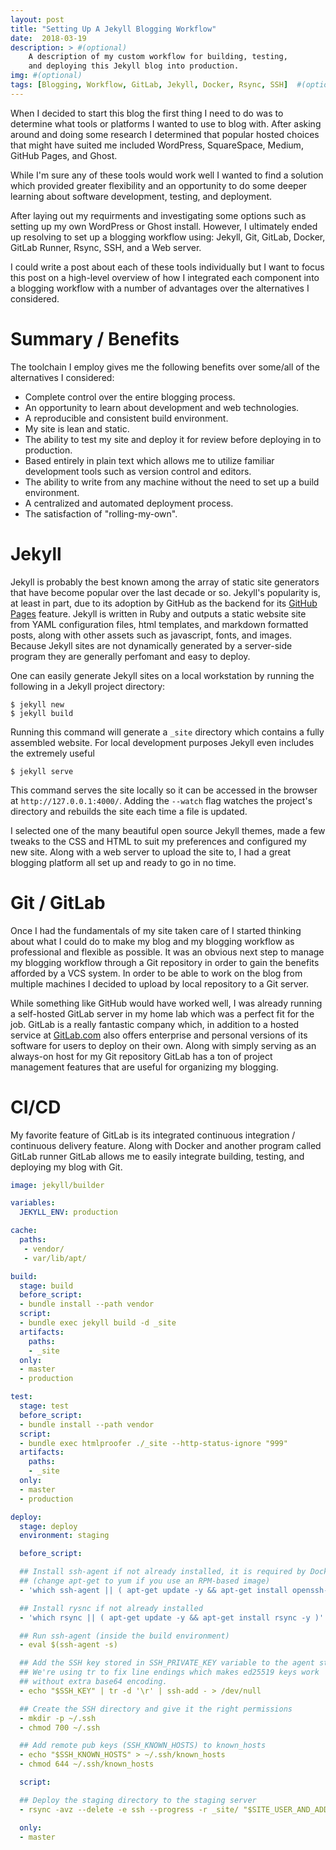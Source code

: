 ```yaml
---
layout: post
title: "Setting Up A Jekyll Blogging Workflow"
date:  2018-03-19
description: > #(optional)
    A description of my custom workflow for building, testing,
    and deploying this Jekyll blog into production.
img: #(optional)
tags: [Blogging, Workflow, GitLab, Jekyll, Docker, Rsync, SSH]  #(optional)
---
```


When I decided to start this blog the first thing I need to do was to determine what tools or platforms I wanted to use to blog with.
After asking around and doing some research I determined that popular hosted choices that might have suited me included WordPress, SquareSpace, Medium, GitHub Pages, and Ghost.
<!-- insert links for blogging platforms -->
While I'm sure any of these tools would work well I wanted to find a solution which provided greater flexibility and an opportunity to do some deeper learning about software development, testing, and deployment.

After laying out my requirments and investigating some options such as setting up my own WordPress or Ghost install. However, I ultimately ended up resolving to set up a blogging workflow using: Jekyll, Git, GitLab, Docker, GitLab Runner, Rsync, SSH, and a Web server.
<!-- insert links for tools -->
I could write a post about each of these tools individually but I want to focus this post on a high-level overview of how I integrated each component into a blogging workflow with a number of advantages over the alternatives I considered.

# Summary / Benefits

The toolchain I employ gives me the following benefits over some/all of the alternatives I considered:

  * Complete control over the entire blogging process.
  * An opportunity to learn about development and web technologies.
  * A reproducible and consistent build environment.
  * My site is lean and static.
  * The ability to test my site and deploy it for review before deploying in to production.
  * Based entirely in plain text which allows me to utilize familiar development tools such as version control and editors.
  * The ability to write from any machine without the need to set up a build environment.
  * A centralized and automated deployment process.
  * The satisfaction of "rolling-my-own".

# Jekyll

Jekyll is probably the best known among the array of static site generators that have become popular over the last decade or so.
Jekyll's popularity is, at least in part, due to its adoption by GitHub as the
backend for its [GitHub Pages](https://pages.github.com) feature.
Jekyll is written in Ruby and outputs a static website site from YAML configuration files, html templates, and markdown formatted posts, along with other assets such as javascript, fonts, and images.
Because Jekyll sites are not dynamically generated by a server-side program they are generally perfomant and easy to deploy.

One can easily generate Jekyll sites on a local workstation by running the following in a Jekyll project directory:

``` console
$ jekyll new
$ jekyll build
```
<!-- Why is the install in bundle install green? -->

Running this command will generate a `_site` directory which contains a fully assembled website.
For local development purposes Jekyll even includes the extremely useful

``` terminal
$ jekyll serve
```

This command serves the site locally so it can be accessed in the browser at `http://127.0.0.1:4000/`. Adding the `--watch` flag watches the project's directory and rebuilds the site each time a file is updated.

I selected  one of the many beautiful open source Jekyll themes, made a few tweaks to the CSS and HTML to suit my preferences and configured my new site.
Along with a web server to upload the site to, I had a great blogging platform all set up and ready to go in no time.

# Git / GitLab

Once I had the fundamentals of my site taken care of I started thinking about what I could do to make my blog and my blogging workflow as professional and flexible as possible.
It was an obvious next step to manage my blogging workflow through a Git repository in order to gain the benefits afforded by a VCS system.
In order to be able to work on the blog from multiple machines I decided to upload by local repository to a Git server.

While something like GitHub would have worked well, I was already running a self-hosted GitLab server in my home lab which was a perfect fit for the job.
GitLab is a really fantastic company which, in addition to a hosted service at [GitLab.com](https://gitlab.com) also offers enterprise and personal versions of its software for users to deploy on their own.
Along with simply serving as an always-on host for my Git repository GitLab has a ton of project management features that are useful for organizing my blogging.

# CI/CD

My favorite feature of GitLab is its integrated continuous integration / continuous delivery feature. Along with Docker and another program called GitLab runner GitLab allows me to easily integrate building, testing, and deploying my blog with Git.

``` yml
image: jekyll/builder

variables:
  JEKYLL_ENV: production

cache:
  paths:
   - vendor/
   - var/lib/apt/

build:
  stage: build
  before_script:
  - bundle install --path vendor
  script:
  - bundle exec jekyll build -d _site
  artifacts:
    paths:
    - _site
  only:
  - master
  - production

test:
  stage: test
  before_script:
  - bundle install --path vendor
  script:
  - bundle exec htmlproofer ./_site --http-status-ignore "999"
  artifacts:
    paths:
    - _site
  only:
  - master
  - production

deploy:
  stage: deploy
  environment: staging

  before_script:

  ## Install ssh-agent if not already installed, it is required by Docker.
  ## (change apt-get to yum if you use an RPM-based image)
  - 'which ssh-agent || ( apt-get update -y && apt-get install openssh-client -y )'

  ## Install rysnc if not already installed
  - 'which rsync || ( apt-get update -y && apt-get install rsync -y )'

  ## Run ssh-agent (inside the build environment)
  - eval $(ssh-agent -s)

  ## Add the SSH key stored in SSH_PRIVATE_KEY variable to the agent store
  ## We're using tr to fix line endings which makes ed25519 keys work
  ## without extra base64 encoding.
  - echo "$SSH_KEY" | tr -d '\r' | ssh-add - > /dev/null

  ## Create the SSH directory and give it the right permissions
  - mkdir -p ~/.ssh
  - chmod 700 ~/.ssh

  ## Add remote pub keys (SSH_KNOWN_HOSTS) to known_hosts
  - echo "$SSH_KNOWN_HOSTS" > ~/.ssh/known_hosts
  - chmod 644 ~/.ssh/known_hosts

  script:

  ## Deploy the staging directory to the staging server
  - rsync -avz --delete -e ssh --progress -r _site/ "$SITE_USER_AND_ADDRESS"

  only:
  - master
```
